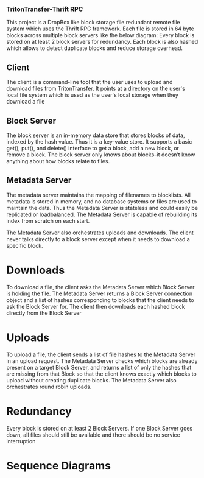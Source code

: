 ### TritonTransfer-Thrift RPC
This project is a DropBox like block storage file redundant remote file system which uses the Thrift RPC framework.
Each file is stored in 64 byte blocks across multiple block servers like the below diagram:
Every block is stored on at least 2 block servers for redundancy. Each block is also hashed which allows to detect duplicate
blocks and reduce storage overhead.



## Client
The client is a command-line tool that the user uses to upload and download files from TritonTransfer. It points at a directory
on the user's local file system which is used as the user's local storage when they download a file

## Block Server
The block server is an in-memory data store that stores blocks of data, indexed by the hash value. Thus it is a key-value store. It supports a basic get(), put(), and delete() interface to get a block, add a new block, or remove a block. The block server only knows about blocks–it doesn’t know anything about how blocks relate to files.

## Metadata Server
The metadata server maintains the mapping of filenames to blocklists. All metadata is stored in memory, and no database systems or files
are used to maintain the data. Thus the Metadata Server is stateless and could easily be replicated or loadbalanced. The Metadata Server
is capable of rebuilding its index from scratch on each start.

The Metadata Server also orchestrates uploads and downloads. The client never talks directly to a block server except when it needs to download
a specific block. 

# Downloads
To download a file, the client asks the Metadata Server which Block Server is holding the file. The Metadata Server returns
a Block Server connection object and a list of hashes corresponding to blocks that the client needs to ask the Block Server for.
The client then downloads each hashed block directly from the Block Server

# Uploads
To upload a file, the client sends a list of file hashes to the Metadata Server in an upload request. The Metadata Server checks which blocks
are already present on a target Block Server, and returns a list of only the hashes that are missing from that Block so that the client knows
exactly which blocks to upload without creating duplicate blocks. The Metadata Server also orchestrates round robin uploads.

# Redundancy
Every block is stored on at least 2 Block Servers. If one Block Server goes down, all files should still be available and there should be no service interruption

# Sequence Diagrams
